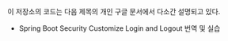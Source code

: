 이 저장소의 코드는 다음 제목의 개인 구글 문서에서 다소간 설명되고 있다.

- Spring Boot Security Customize Login and Logout 번역 및 실습
